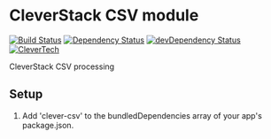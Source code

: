 # CleverStack CSV module

[![Build Status](http://img.shields.io/travis/CleverStack/clever-csv.svg)](https://travis-ci.org/CleverStack/clever-csv) [![Dependency Status](https://david-dm.org/CleverStack/clever-csv.svg?theme=shields.io)](https://david-dm.org/CleverStack/clever-csv) [![devDependency Status](https://david-dm.org/CleverStack/clever-csv/dev-status.svg?theme=shields.io)](https://david-dm.org/CleverStack/clever-csv#info=devDependencies) [![CleverTech](http://img.shields.io/badge/clever-tech-ff9933.svg)](http://www.clevertech.biz/)

CleverStack CSV processing

## Setup
1. Add 'clever-csv' to the bundledDependencies array of your app's package.json.
